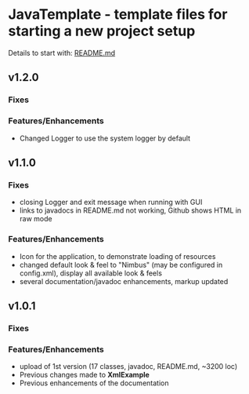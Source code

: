 
# JavaTemplate - template files for starting a new project setup

Details to start with: [README.md](https://github.com/openworld42/JavaTemplate/blob/master/README.md)

## v1.2.0

### Fixes
### Features/Enhancements

* Changed Logger to use the system logger by default

## v1.1.0

### Fixes

* closing Logger and exit message when running with GUI
* links to javadocs in README.md not working, Github shows HTML in raw mode

### Features/Enhancements

* Icon for the application, to demonstrate loading of resources
* changed default look & feel to "Nimbus" (may be configured in config.xml), display all
available look & feels
* several documentation/javadoc enhancements, markup updated

## v1.0.1

### Fixes
### Features/Enhancements

* upload of 1st version (17 classes, javadoc, README.md, ~3200 loc)
* Previous changes made to **XmlExample**
* Previous enhancements of the documentation



